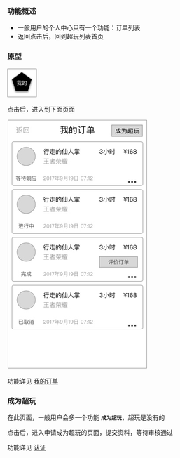 ### 功能概述
* 一般用户的个人中心只有一个功能：订单列表
* 返回点击后，回到超玩列表首页

### 原型
![](img/对象-个人中心-入口-用户.jpg)

点击后，进入到下面页面

![](img/个人中心-用户.jpg)

功能详见 [我的订单](order-list.md)

### 成为超玩
在此页面，一般用户会多一个功能 **`成为超玩`**，超玩是没有的

点击后，进入申请成为超玩的页面，提交资料，等待审核通过

功能详见 [认证](verify.md)